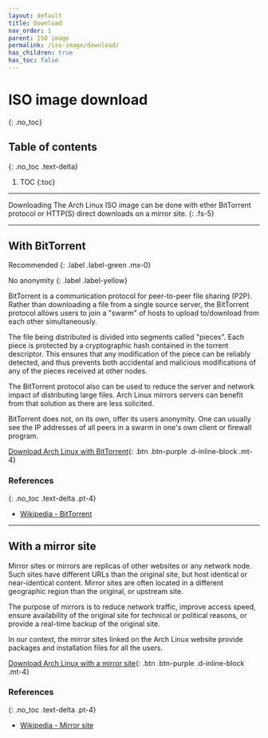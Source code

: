 ```yaml
---
layout: default
title: Download
nav_order: 1
parent: ISO image
permalink: /iso-image/download/
has_children: true
has_toc: false
---
```


# ISO image download
{: .no_toc}

## Table of contents
{: .no_toc .text-delta}

1. TOC
{:toc}

---

Downloading The Arch Linux ISO image can be done with ether BitTorrent protocol or HTTP(S) direct downloads on a mirror site.
{: .fs-5}

---

## With BitTorrent

Recommended
{: .label .label-green .mx-0}

No anonymity
{: .label .label-yellow}

BitTorrent  is a communication protocol for peer-to-peer file sharing (P2P). Rather than downloading a file from a single source server, the  BitTorrent protocol allows users to join a "swarm" of hosts to upload  to/download from each other simultaneously.

The file being distributed is divided into segments called "pieces".  Each piece is protected by a cryptographic hash contained in the torrent descriptor. This ensures that any modification of the piece can be reliably detected, and thus prevents both accidental and malicious modifications of any of the pieces received at other nodes.

The BitTorrent protocol also can be used to reduce the server and network impact of distributing large files. Arch Linux mirrors servers can benefit from that solution as there are less solicited.

BitTorrent does not, on its own, offer its users anonymity.  One can usually see the IP addresses of all peers in a swarm in one's own client or firewall program.

[Download Arch Linux with BitTorrent](/Andromeda/iso-image/download/bittorrent/){: .btn .btn-purple .d-inline-block .mt-4}

### References
{: .no_toc .text-delta .pt-4}

- [Wikipedia - BitTorrent](https://en.wikipedia.org/wiki/BitTorrent)

---

## With a mirror site

Mirror sites or mirrors are replicas of other websites or any network node. Such sites have different URLs than the original site, but host identical or near-identical content. Mirror sites are often located in a different geographic region than the original, or upstream site.

The purpose of mirrors is to reduce network traffic, improve access speed, ensure availability of the original site for technical or political reasons, or provide a real-time backup of the original site.

In our context, the mirror sites linked on the Arch Linux website provide packages and installation files for all the users.

[Download Arch Linux with a mirror site](/Andromeda/iso-image/download/mirror-site){: .btn .btn-purple .d-inline-block .mt-4}


### References
{: .no_toc .text-delta .pt-4}

- [Wikipedia - Mirror site](https://en.wikipedia.org/wiki/Mirror_site)
